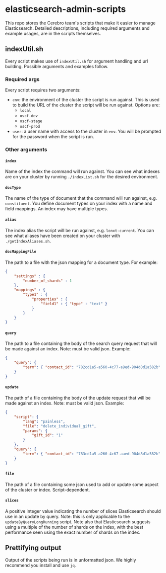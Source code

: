 # elasticsearch-admin-scripts

This repo stores the Cerebro team's scripts that make it easier to manage Elasticsearch. Detailed descriptions, including required arguments and example usages, are in the scripts themselves.

## indexUtil.sh
Every script makes use of `indexUtil.sh` for argument handling and url building. Possible arguments and examples follow.

### Required args
Every script requires two arguments:
* `env`: the environment of the cluster the script is run against. This is used to build the URL of the cluster the script will be run against. Options are:
  * `local`
  * `oscf-dev`
  * `oscf-stage`
  * `oscf-prod`
* `user`: a user name with access to the cluster in `env`. You will be prompted for the password when the script is run.

### Other arguments

#### `index`
Name of the index the command will run against. You can see what indexes are on your cluster by running `./indexList.sh` for the desired environment.

#### `docType`
The name of the type of document that the command will run against, e.g. `constituent`. You define document types on your index with a name and field mappings. An index may have multiple types.

#### `alias`
The index alias the script will be run against, e.g. `lonxt-current`. You can see what aliases have been created on your cluster with `./getIndexAliases.sh`.

#### `docMappingFile`
The path to a file with the json mapping for a document type. For example:
```json
{
    "settings" : {
        "number_of_shards" : 1
    },
    "mappings" : {
        "type1" : {
            "properties" : {
                "field1" : { "type" : "text" }
            }
        }
    }
}
```

#### `query`
The path to a file containing the body of the search query request that will be made against an index. Note: must be valid json. Example:
```json
{
    "query": {
        "term": { "contact_id": "782cd1a5-a560-4c77-a9ed-904d8d1a582b" }
    }
}
```

#### `update`
The path of a file containing the body of the update request that will be made against an index. Note: must be valid json. Example:
```json
{
    "script": {
        "lang": "painless",
        "file": "delete_individual_gift",
        "params": {
            "gift_id": "1"
        }
    },
    "query": {
        "term": { "contact_id": "783cd1a5-a260-4c67-aaed-904d8d1a582b" }
    }
}
```

#### `file`
The path of a file containing some json used to add or update some aspect of the cluster or index. Script-dependent.

#### `slices`
A positive integer value indicating the number of slices Elasticsearch should use in an update by query. Note: this is only applicable to the `updateByQueryLongRunning` script. Note also that Elasticsearch suggests using a multiple of the number of shards on the index, with the best performance seen using the exact number of shards on the index.

## Prettifying output
Output of the scripts being run is in unformatted json. We highly recommend you install and use `jq`.

